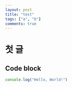 ```yaml
---
layout: post
title: "test"
tags: ["a", "b"]
comments: true
---
```

# 첫 글

## Code block

```javascript
console.log("Hello, World!")
```
